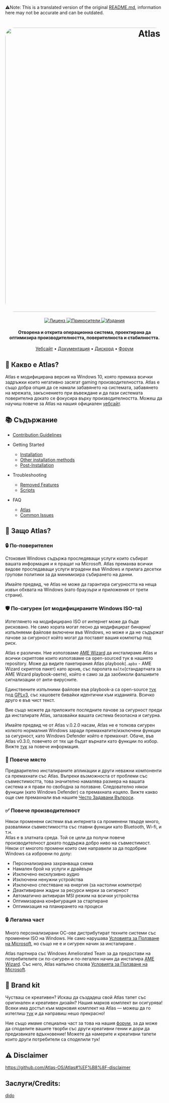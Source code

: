 ⚠️Note: This is a translated version of the original [README.md](https://github.com/Atlas-OS/Atlas/blob/main/README.md), information here may not be accurate and can be outdated.
<h1 align="center">
  <a href="http://atlasos.net"><img src="https://gcore.jsdelivr.net/gh/Atlas-OS/Atlas@main/img/banner.png" alt="Atlas" width="900" style="border-radius: 30px"></a>
</h1>
  <p align="center">
    <a href="https://github.com/Atlas-OS/Atlas/blob/main/LICENSE">
      <img alt="Лиценз" src="https://img.shields.io/github/license/atlas-os/atlas?style=for-the-badge&logo=github&color=1A91FF"/>
    </a>
    <a href="https://github.com/Atlas-OS/Atlas/graphs/contributors">
      <img alt="Приносители" src="https://img.shields.io/github/contributors/atlas-os/atlas?style=for-the-badge&color=1A91FF" />
    </a>
    <a href="https://github.com/Atlas-OS/Atlas/releases/latest">
      <img alt="Издания" src="https://img.shields.io/github/release/atlas-os/atlas?style=for-the-badge&color=1A91FF" />
    </a>
  </p>
<h4 align="center">Отворена и открита операционна система, проектирана да оптимизира производителността, поверителноста и стабилността.</h4>

<p align="center">
  <a href="https://atlasos.net">Уебсайт</a>
  •
  <a href="https://docs.atlasos.net">Документация</a>
  •
  <a href="https://discord.atlasos.net" target="_blank">Дискорд</a>
  •
  <a href="https://forum.atlasos.net">Форум</a>
</p>

## 🤔 **Какво е Atlas?**

Atlas е модифицирана версия на Windows 10, която премаха всички задръжки които негативно засягат gaming производителността.
Atlas е също добра опция да се намали забавянето на системата, забавянето на мрежата, закъснението при въвеждане и да пази системата поверителна докато се фокусира върху производителността. 
Можеш да научиш повече за Atlas на нашия официален [уебсайт](https://atlasos.net). 

## 📚 **Съдържание**

- [Contribution Guidelines](https://docs.atlasos.net/contributions)

- Getting Started
  - [Installation](https://docs.atlasos.net/getting-started/installation)
  - [Other installation methods](https://docs.atlasos.net/getting-started/other-installation-methods/no-usb)
  - [Post-Installation](https://docs.atlasos.net/getting-started/post-installation/drivers)

- Troubleshooting
  - [Removed Features](https://docs.atlasos.net/troubleshooting/removed-features)
  - [Scripts](https://docs.atlasos.net/troubleshooting/scripts)

- FAQ
  - [Atlas](https://atlasos.net/faq)
  - [Common Issues](https://docs.atlasos.net/troubleshooting/common-issues/hyper-v/)

## 👀 **Защо Atlas?**

### 🔒 По-поверителен
Стоковия Windows съдържа проследяващи услуги които събират вашата информация и я пращат на Microsoft.
Atlas премахва всички видове проследаващи услуги вградени във Windows и прилага десетки групови политики за да минимизира събирането на данни. 

Имайте предвид, че Atlas не може да гарантира сигурността на неща извън обхвата на Windows (като браузъри и приложения от трети страни).

### 🛡️ По-сигурен (от модифицираните Windows ISO-та)
Изтеглянето на модифицирано ISO от интернет може да бъде рисковано. Не само хората могат лесно да модифицират бинарни/изпълняеми файлове включени във Windows, но може и да не съдържат пачове за сигурност който могат да поставят вашия компютър под риск.

Atlas е различен. Ние използваме [AME Wizard](https://ameliorated.io) да инсталираме Atlas и всички скриптове които използваме са open-sourced тук в нашието repository. Може да видите пакетирания Atlas playbook(`.apbx` - AME Wizard скриптов пакет) като архив, със паролата `malte`(стандартната за AME Wizard playbook-овете), който е само за да заобиколи фалшивите сигнализации от анти-вирусните.

Единствените изпълними файлове във playbook-a са open-source [тук](https://github.com/Atlas-OS/Atlas-Utilities) под [GPLv3](https://github.com/Atlas-OS/Atlas-Utilities/blob/main/LICENSE), със хашовете бивайки идентични към изданията. Всичко друго е във чист текст.

Вие също можете да приложите последните пачове за сигурност преди да инсталирате Atlas, запазвайки вашата система безопасна и сигурна.

Имайте предвид че от Atlas v.0.2.0 насам, Atlas не е толкова сигурен колкото нормалния Windows заради премахнатите/изключени функции за сигурност, като Windows Defender който е премахнат. Обаче, във Atlas v0.3.0, повечето от тях ще бъдат върнати като функции по избор. Вижте [тук](https://docs.atlasos.net/troubleshooting/removed-features/) за повече информация.

### 🚀 Повече място
Предварително инсталираните апликации и други неважни компоненти са премахнати със Atlas. Въпреки възможноста от проблеми със съвместимостта, това значително намалява размера на вашата система и я прави по свободна за ползване. Следователно някои функции (като Windows Defender) са премахната изцяло.
Вижте какво още сме премахнали във нашите [Често Задавани Въпроси](https://docs.atlasos.net/troubleshooting/removed-features).

### ✅ Повече производителност
Някои променени системи във интернета са променени твърде много, разваляики съвместимостта със главни функции като Bluetooth, Wi-fi, и т.н.  
Atlas е в златната среда. Той се цели да получи повече производителност докато поддържа добро ниво на съвместимост.
Някои от многото промени които сме направили за да подобрим Windows са изброени по долу:
- Персонализирана захранваща схема
- Намален брой на услуги и драйвъри
- Изключено ексклузивно аудио
- Изключени ненужни устройства
- Изключено спестяване на енергия (за настолни компютри) 
- Деактивирани жадни за ресурси мерки за сигирност
- Автоматично активиран MSI режим на всички устройства
- Оптимизарана конфигурация за стартиране 
- Оптимизация на планирането на процеси 

### 🔒 Легална част
Много персонализирани ОС-ове дистрибутират техните системи със променени ISO на Windows. Не само нарушава [Условията за Ползване на Microsoft](https://www.microsoft.com/en-us/Useterms/Retail/Windows/10/UseTerms_Retail_Windows_10_Bulgarian.htm), но също не е и сигурен начин за инсталиране .

Atlas партнира със Windows Ameliorated Team за да предостави на потребителите си по-сигурен и по-легален начин да инсталира [AME Wizard](https://ameliorated.io). Със него, Atlas напълно спазва [Условията за Ползване на Microsoft](https://www.microsoft.com/en-us/Useterms/Retail/Windows/10/UseTerms_Retail_Windows_10_Bulgarian.htm).

## 🎨 Brand kit
Чустваш се креативен? Искаш да създадеш свой Atlas тапет със оригинален и креативен дизайн? Нашия марков комплект ви осигурява!
Всеки има достъп към марковия комплект на Atlas — можеш да го изтеглиш [тук](https://cdn.jsdelivr.net/gh/Atlas-OS/Atlas@main/img/brand-kit.zip) и да направиш нешо прекрасно!

Ние също имаме специална част за това на нашия [форум](https://forum.atlasos.net/t/art-showcase), за да може да споделите вашите творби със други креативни гении и дори да предизвикате вдъхновение! Можете да намерите и креативни тапети които други потребители са споделили тук!

## ⚠️ Disclaimer
https://github.com/Atlas-OS/Atlas#%EF%B8%8F-disclaimer

## Заслуги/Credits: 
[dido](https://github.com/notdido)
